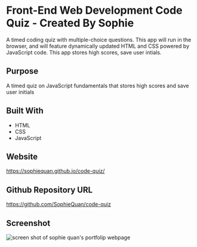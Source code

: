 # Front-End Web Development Code Quiz - Created By Sophie
A timed coding quiz with multiple-choice questions. This app will run in the browser, and will feature dynamically updated HTML and CSS powered by JavaScript code. This app stores high scores, save user intials.

## Purpose
A timed quiz on JavaScript fundamentals that stores high scores and save user initials

## Built With
* HTML
* CSS
* JavaScript

## Website
https://sophiequan.github.io/code-quiz/

## Github Repository URL
https://github.com/SophieQuan/code-quiz

## Screenshot
![screen shot of sophie quan's portfolip webpage](assets/images/screenshot.png?raw=true "Optional Title")
